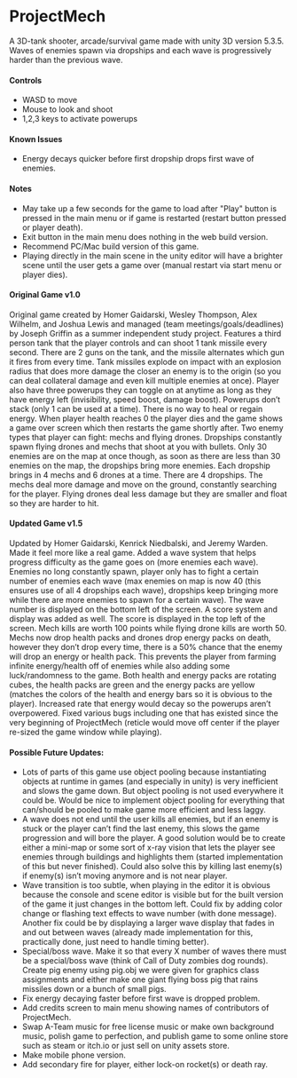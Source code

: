 # ProjectMech

A 3D-tank shooter, arcade/survival game made with unity 3D version 5.3.5. 
Waves of enemies spawn via dropships and each wave is progressively harder than the previous wave.

#### Controls
* WASD to move
* Mouse to look and shoot
* 1,2,3 keys to activate powerups
#### Known Issues
* Energy decays quicker before first dropship drops first wave of enemies.
#### Notes
* May take up a few seconds for the game to load after "Play" button is pressed in the main menu or if game is restarted (restart button pressed or player death).
* Exit button in the main menu does nothing in the web build version.
* Recommend PC/Mac build version of this game.
* Playing directly in the main scene in the unity editor will have a brighter scene until the user gets a game over (manual restart via start menu or player dies).


#### Original Game v1.0

Original game created by Homer Gaidarski, Wesley Thompson, Alex Wilhelm, and Joshua Lewis and managed (team meetings/goals/deadlines) by Joseph Griffin as a summer independent study project. Features a third person tank that the player controls and can shoot 1 tank missile every second. There are 2 guns on the tank, and the missile alternates which gun it fires from every time. Tank missiles explode on impact with an explosion radius that does more damage the closer an enemy is to the origin (so you can deal collateral damage and even kill multiple enemies at once). Player also have three powerups they can toggle on at anytime as long as they have energy left (invisibility, speed boost, damage boost). Powerups don’t stack (only 1 can be used at a time). There is no way to heal or regain energy. When player health reaches 0 the player dies and the game shows a game over screen which then restarts the game shortly after. Two enemy types that player can fight: mechs and flying drones. Dropships constantly spawn flying drones and mechs that shoot at you with bullets. Only 30 enemies are on the map at once though, as soon as there are less than 30 enemies on the map, the dropships bring more enemies. Each dropship brings in 4 mechs and 6 drones at a time. There are 4 dropships. The mechs deal more damage and move on the ground, constantly searching for the player. Flying drones deal less damage but they are smaller and float so they are harder to hit.

#### Updated Game v1.5

Updated by Homer Gaidarski, Kenrick Niedbalski, and Jeremy Warden. Made it feel more like a real game. Added a wave system that helps progress difficulty as the game goes on (more enemies each wave). Enemies no long constantly spawn, player only has to fight a certain number of enemies each wave (max enemies on map is now 40 (this ensures use of all 4 dropships each wave), dropships keep bringing more while there are more enemies to spawn for a certain wave). The wave number is displayed on the bottom left of the screen. A score system and display was added as well. The score is displayed in the top left of the screen. Mech kills are worth 100 points while flying drone kills are worth 50. Mechs now drop health packs and drones drop energy packs on death, however they don’t drop every time, there is a 50% chance that the enemy will drop an energy or health pack. This prevents the player from farming infinite energy/health off of enemies while also adding some luck/randomness to the game. Both health and energy packs are rotating cubes, the health packs are green and the energy packs are yellow (matches the colors of the health and energy bars so it is obvious to the player). Increased rate that energy would decay so the powerups aren’t overpowered. Fixed various bugs including one that has existed since the very beginning of ProjectMech (reticle would move off center if the player re-sized the game window while playing).

#### Possible Future Updates:
* Lots of parts of this game use object pooling because instantiating objects at runtime in games (and especially in unity) is very inefficient and slows the game down. But object pooling is not used everywhere it could be. Would be nice to implement object pooling for everything that can/should be pooled to make game more efficient and less laggy.
* A wave does not end until the user kills all enemies, but if an enemy is stuck or the player can’t find the last enemy, this slows the game progression and will bore the player. A good solution would be to create either a mini-map or some sort of x-ray vision that lets the player see enemies through buildings and highlights them (started implementation of this but never finished). Could also solve this by killing last enemy(s) if enemy(s) isn’t moving anymore and is not near player.
* Wave transition is too subtle, when playing in the editor it is obvious because the console and scene editor is visible but for the built version of the game it just changes in the bottom left. Could fix by adding color change or flashing text effects to wave number (with done message). Another fix could be by displaying a larger wave display that fades in and out between waves (already made implementation for this, practically done, just need to handle timing better).
* Special/boss wave. Make it so that every X number of waves there must be a special/boss wave (think of Call of Duty zombies dog rounds). Create pig enemy using pig.obj we were given for graphics class assignments and either make one giant flying boss pig that rains missiles down or a bunch of small pigs.
* Fix energy decaying faster before first wave is dropped problem.
* Add credits screen to main menu showing names of contributors of ProjectMech.
* Swap A-Team music for free license music or make own background music, polish game to perfection, and publish game to some online store such as steam or itch.io or just sell on unity assets store.
* Make mobile phone version.
* Add secondary fire for player, either lock-on rocket(s) or death ray.
